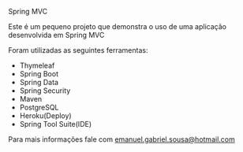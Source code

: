 Spring MVC

Este é um pequeno projeto que demonstra o uso de uma aplicação desenvolvida em Spring MVC

Foram utilizadas as seguintes ferramentas:

- Thymeleaf
- Spring Boot
- Spring Data
- Spring Security
- Maven
- PostgreSQL
- Heroku(Deploy)
- Spring Tool Suite(IDE)

Para mais informações fale com emanuel.gabriel.sousa@hotmail.com

